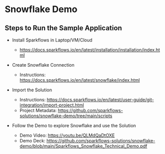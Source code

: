 # Snowflake Demo

## Steps to Run the Sample Application

- Install Sparkflows in Laptop/VM/Cloud
   - https://docs.sparkflows.io/en/latest/installation/installation/index.html
   
- Create Snowflake Connection
    - Instructions: https://docs.sparkflows.io/en/latest/snowflake/index.html

- Import the Solution
   - Instructions: https://docs.sparkflows.io/en/latest/user-guide/git-integration/import-project.html
   - Project Metadata: https://github.com/sparkflows-solutions/snowflake-demo/tree/main/scripts

- Follow the Demo to explore Snowflake and use the Solution
  - Demo Video: https://youtu.be/QLMdQaDtOXE
  - Demo Deck: https://github.com/sparkflows-solutions/snowflake-demo/blob/main/Sparkflows_Snowflake_Technical_Demo.pdf
